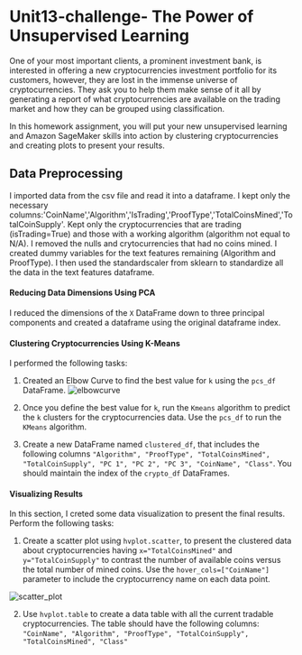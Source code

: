 # Unit13-challenge- The Power of Unsupervised Learning

One of your most important clients, a prominent investment bank, is interested in offering a new cryptocurrencies investment portfolio for its customers, however, they are lost in the immense universe of cryptocurrencies. They ask you to help them make sense of it all by generating a report of what cryptocurrencies are available on the trading market and how they can be grouped using classification.

In this homework assignment, you will put your new unsupervised learning and Amazon SageMaker skills into action by clustering cryptocurrencies and creating plots to present your results.

## Data Preprocessing
I imported data from the csv file and read it into a dataframe. 
I kept only the necessary columns:'CoinName','Algorithm','IsTrading','ProofType','TotalCoinsMined','TotalCoinSupply'.
Kept only the cryptocurrencies that are trading (isTrading=True) and those with a working algorithm (algorithm not equal to N/A).
I removed the nulls and crytocurrencies that had no coins mined.
I created dummy variables for the text features remaining (Algorithm and ProofType). I then used the standardscaler from sklearn to standardize all the data in the text features dataframe.

#### Reducing Data Dimensions Using PCA
I reduced the dimensions of the `X` DataFrame down to three principal components and created a dataframe using the original dataframe index.

#### Clustering Cryptocurrencies Using K-Means
I performed the following tasks:

1. Created an Elbow Curve to find the best value for `k` using the `pcs_df` DataFrame.
![elbowcurve](C:\Users\mokan\Fintech_class\unit13-challenge\elbow_curve.png)

2. Once you define the best value for `k`, run the `Kmeans` algorithm to predict the `k` clusters for the cryptocurrencies data. Use the `pcs_df` to run the `KMeans` algorithm.

3. Create a new DataFrame named `clustered_df`, that includes the following columns `"Algorithm", "ProofType", "TotalCoinsMined", "TotalCoinSupply", "PC 1", "PC 2", "PC 3", "CoinName", "Class"`. You should maintain the index of the `crypto_df` DataFrames.

#### Visualizing Results

In this section, I creted some data visualization to present the final results. Perform the following tasks:

1. Create a scatter plot using `hvplot.scatter`, to present the clustered data about cryptocurrencies having `x="TotalCoinsMined"` and `y="TotalCoinSupply"` to contrast the number of available coins versus the total number of mined coins. Use the `hover_cols=["CoinName"]` parameter to include the cryptocurrency name on each data point.

![scatter_plot](C:\Users\mokan\Fintech_class\unit13-challenge\scatter_plot.png)

2. Use `hvplot.table` to create a data table with all the current tradable cryptocurrencies. The table should have the following columns: `"CoinName", "Algorithm", "ProofType", "TotalCoinSupply", "TotalCoinsMined", "Class"`
